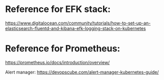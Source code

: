 Reference for EFK stack:
========================
https://www.digitalocean.com/community/tutorials/how-to-set-up-an-elasticsearch-fluentd-and-kibana-efk-logging-stack-on-kubernetes

Reference for Prometheus:
=========================
https://prometheus.io/docs/introduction/overview/

Alert manager:
https://devopscube.com/alert-manager-kubernetes-guide/

